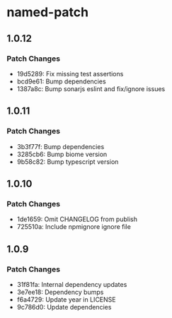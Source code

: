 # named-patch

## 1.0.12

### Patch Changes

- 19d5289: Fix missing test assertions
- bcd9e61: Bump dependencies
- 1387a8c: Bump sonarjs eslint and fix/ignore issues

## 1.0.11

### Patch Changes

- 3b3f77f: Bump dependencies
- 3285cb6: Bump biome version
- 9b58c82: Bump typescript version

## 1.0.10

### Patch Changes

- 1de1659: Omit CHANGELOG from publish
- 725510a: Include npmignore ignore file

## 1.0.9

### Patch Changes

- 31f81fa: Internal dependency updates
- 3e7ee18: Dependency bumps
- f6a4729: Update year in LICENSE
- 9c786d0: Update dependencies
